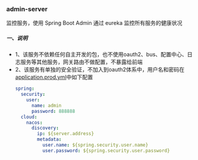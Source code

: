 ### admin-server
监控服务，使用 Spring Boot Admin 通过 eureka 监控所有服务的健康状况

##### 一、说明
- 1、该服务不依赖任何自主开发的包，也不使用oauth2、bus、配置中心、日志服务等其他服务，网关路由不做配置，不暴露给前端
- 2、该服务有单独的安全验证，不加入到oauth2体系中，用户名和密码在[application.prod.yml](/application-prod.yml)中如下配置
    ```yaml
    spring:
      security:
        user:
          name: admin
          password: 888888
      cloud:
        nacos:
          discovery:
            ip: ${server.address}
            metadata:
              user.name: ${spring.security.user.name}
              user.password: ${spring.security.user.password}
    ```